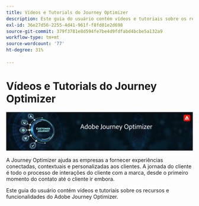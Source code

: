 ```yaml
---
title: Vídeos e Tutorials do Journey Optimizer
description: Este guia do usuário contém vídeos e tutoriais sobre os recursos e funcionalidades do Adobe Journey Optimizer.
exl-id: 36e27d56-2255-4d41-961f-f8fd01e2d698
source-git-commit: 379f3781e8d594fe7be4d9fdfabd4bcbe5a132a9
workflow-type: tm+mt
source-wordcount: '77'
ht-degree: 31%

---
```



# Vídeos e Tutorials do Journey Optimizer

![](./assets/ajo-banner.png)

A Journey Optimizer ajuda as empresas a fornecer experiências conectadas, contextuais e personalizadas aos clientes. A jornada do cliente é todo o processo de interações do cliente com a marca, desde o primeiro momento do contato até o cliente ir embora.

Este guia do usuário contém vídeos e tutoriais sobre os recursos e funcionalidades do Adobe Journey Optimizer.
